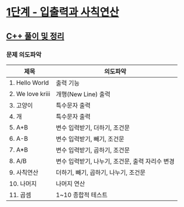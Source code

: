 # [1단계 - 입출력과 사칙연산](https://www.acmicpc.net/step/1)

## [C++ 풀이 및 정리](https://github.com/bradkim06/studyBackjoonAlgorithm/tree/main/1-%EC%9E%85%EC%B6%9C%EB%A0%A5%EA%B3%BC_%EC%82%AC%EC%B9%99%EC%97%B0%EC%82%B0/cpp)

### 문제 의도파악

| 제목             | 의도파악                                        |
| ---------------- | ----------------------------------------------- |
| 1. Hello World   | 출력 기능                                       |
| 2. We love kriii | 개행(New Line) 출력                             |
| 3. 고양이        | 특수문자 출력                                   |
| 4. 개            | 특수문자 출력                                   |
| 5. A+B           | 변수 입력받기, 더하기, 조건문                   |
| 6. A-B           | 변수 입력받기, 빼기, 조건문                     |
| 7. A\*B          | 변수 입력받기, 곱하기, 조건문                   |
| 8. A/B           | 변수 입력받기, 나누기, 조건문, 출력 자리수 변경 |
| 9. 사칙연산      | 더하기, 빼기, 곱하기, 나누기, 조건문            |
| 10. 나머지       | 나머지 연산                                     |
| 11. 곱셈         | 1~10 종합적 테스트                              |
